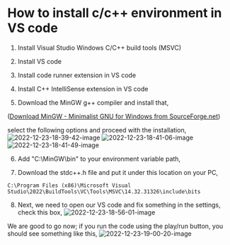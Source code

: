 # How to install c/c++ environment in VS code
1. Install Visual Studio Windows C/C++ build tools (MSVC)
  
2. Install VS code
  
3. Install code runner extension in VS code
  
4. Install C++ IntelliSense extension in VS code
  
5. Download the MinGW g++ compiler and install that,
  
  ([Download MinGW - Minimalist GNU for Windows from SourceForge.net](https://sourceforge.net/projects/mingw/files/Installer/mingw-get-setup.exe/download?use_mirror=altushost-swe&download=&failedmirror=deac-ams.dl.sourceforge.net))
  
  select the following options and proceed with the installation,
  ![2022-12-23-18-39-42-image](https://user-images.githubusercontent.com/45464612/209340901-4d7fe0fc-f346-400a-98db-2fdee94f0422.png)
![2022-12-23-18-41-06-image](https://user-images.githubusercontent.com/45464612/209340925-b3490457-289c-43b8-b216-158ab6aedd65.png)
![2022-12-23-18-41-49-image](https://user-images.githubusercontent.com/45464612/209340937-ee9e466b-aaa3-4db8-8a91-007167e98035.png)

  
6. Add "C:\MinGW\bin" to your environment variable path,
  
7. Download the stdc++.h file and put it under this location on your PC,
  
  ```
  C:\Program Files (x86)\Microsoft Visual Studio\2022\BuildTools\VC\Tools\MSVC\14.32.31326\include\bits
  ```
  
8. Next, we need to open our VS code and fix something in the settings, check this box,
 ![2022-12-23-18-56-01-image](https://user-images.githubusercontent.com/45464612/209341000-518133a3-b492-4b29-a5db-0abc29afa90c.png)

  
  

We are good to go now; if you run the code using the play/run button, you should see something like this,
![2022-12-23-19-00-20-image](https://user-images.githubusercontent.com/45464612/209341025-787b9794-bb1f-431c-b5fa-7f9839489ffc.png)

